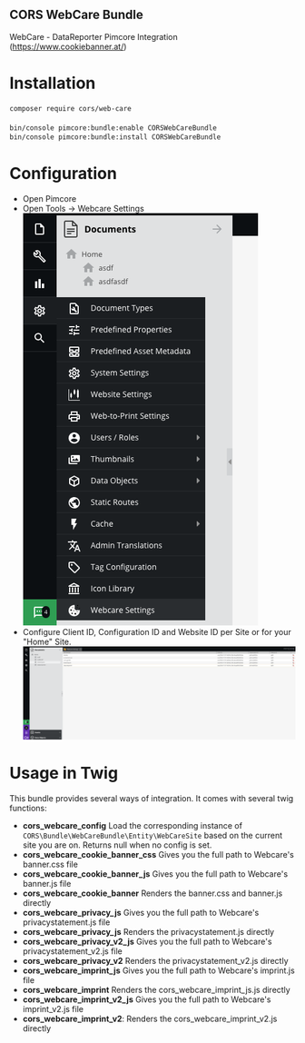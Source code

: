 CORS WebCare Bundle
--------

WebCare - DataReporter Pimcore Integration (https://www.cookiebanner.at/)

# Installation

```bash
composer require cors/web-care

bin/console pimcore:bundle:enable CORSWebCareBundle
bin/console pimcore:bundle:install CORSWebCareBundle
```

# Configuration

 - Open Pimcore
 - Open Tools -> Webcare Settings 
 ![Tools](docs/tools.png)
 - Configure Client ID, Configuration ID and Website ID per Site or for your "Home" Site.
 ![Settings](docs/settings.png)

# Usage in Twig

This bundle provides several ways of integration. It comes with several twig functions:

- **cors_webcare_config** Load the corresponding instance of `CORS\Bundle\WebCareBundle\Entity\WebCareSite` based on the current site you are on. Returns null when no config is set.
- **cors_webcare_cookie_banner_css** Gives you the full path to Webcare's banner.css file
- **cors_webcare_cookie_banner_js** Gives you the full path to Webcare's banner.js file
- **cors_webcare_cookie_banner** Renders the banner.css and banner.js directly
- **cors_webcare_privacy_js** Gives you the full path to Webcare's privacystatement.js file
- **cors_webcare_privacy_js** Renders the privacystatement.js directly
- **cors_webcare_privacy_v2_js** Gives you the full path to Webcare's privacystatement_v2.js file
- **cors_webcare_privacy_v2** Renders the privacystatement_v2.js directly
- **cors_webcare_imprint_js** Gives you the full path to Webcare's imprint.js file
- **cors_webcare_imprint** Renders the cors_webcare_imprint_js.js directly
- **cors_webcare_imprint_v2_js** Gives you the full path to Webcare's imprint_v2.js file
- **cors_webcare_imprint_v2**: Renders the cors_webcare_imprint_v2.js directly
